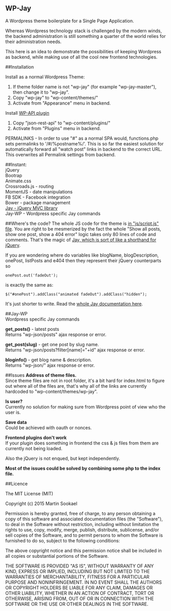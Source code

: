 ## WP-Jay  

A Wordpress theme boilerplate for a Single Page Application.  

Whereas Wordpress technology stack is challenged by the modern winds, the backend administration is still something a quarter of the world relies for their administration needs.

This here is an idea to demonstrate the possibilities of keeping Wordpress as backend, while making use of all the cool new frontend technologies.  

##Installation  

Install as a normal Wordpress Theme:  
1. If theme folder name is not "wp-jay" (for example "wp-jay-master"), then change it to "wp-jay".  
2. Copy "wp-jay" to "wp-content/themes/"  
3. Activate from "Appearance" menu in backend.  

Install [WP-API plugin](https://wordpress.org/plugins/json-rest-api/)  
1. Copy "json-rest-api" to "wp-content/plugins/"  
2. Activate from "Plugins" menu in backend.

PERMALINKS - In order to use "#" as a normal SPA would, functions.php sets permalinks to '/#/%postname%/'. This is so far the easiest solution for automatically forward all "watch post" links in backend to the correct URL.  
This overwrites all Permalink settings from backend.  

##Instant:  
jQuery  
Bootrap  
Animate.css  
Crossroads.js - routing  
MomentJS - date manipulations  
FB SDK - Facebook integration  
Bower - package management  
[Jay - jQuery MVC library](https://github.com/jayJs/jay)  
Jay-WP - Wordpress specific Jay commands

##Where's the code?
The whole JS code for the theme is [in "js/script.js" file](https://github.com/jayJs/wp-jay/blob/master/js/script.js).
You are right to be mesmerized by the fact the whole "Show all posts, show one post, show a 404 error" logic takes only 80 lines of code and comments. That's the magic of [Jay, which is sort of like a shorthand for jQuery](https://github.com/jayJs/jay).  

If you are wondering where do variables like blogName, blogDescription, onePost, listPosts and e404 then they represent their jQuery counterparts so
```  
onePost.out('fadeOut');

```  
is exactly the same as:

```  
$("#onePost").addClass("animated fadeOut").addClass("hidden");

```  
It's just shorter to write. Read the [whole Jay documentation here](https://github.com/jayJs/jay).  


##Jay-WP  
Wordpress specific Jay commands  

**get_posts()** - latest posts  
Returns "wp-json/posts" ajax response or error.  

**get_post(slug)** - get one post by slug name.  
Returns "wp-json/posts?filter[name]="+id" ajax response or error.  

**bloginfo()** - get blog name & description.  
Returns "wp-json/" ajax response or error.  

##Issues
**Address of theme files.**  
Since theme files are not in root folder, it's a bit hard for index.html to figure out where all of the files are, that's why all of the links are currently hardcoded to "wp-content/themes/wp-jay".  

**Is user?**  
Currently no solution for making sure from Wordpress point of view who the user is.  

**Save data**  
Could be achieved with oauth or nonces.  

**Frontend plugins don't work**  
If your plugin does something in frontend the css & js files from them are currently not being loaded.  

Also the jQuery is not enqued, but kept independently.  

**Most of the issues could be solved by combining some php to the index file.**  



##Licence  

The MIT License (MIT)  

Copyright (c) 2015 Martin Sookael  

Permission is hereby granted, free of charge, to any person obtaining a copy of this software and associated documentation files (the "Software"), to deal in the Software without restriction, including without limitation the rights to use, copy, modify, merge, publish, distribute, sublicense, and/or sell copies of the Software, and to permit persons to whom the Software is furnished to do so, subject to the following conditions:  

The above copyright notice and this permission notice shall be included in all copies or substantial portions of the Software.  

THE SOFTWARE IS PROVIDED "AS IS", WITHOUT WARRANTY OF ANY KIND, EXPRESS OR IMPLIED, INCLUDING BUT NOT LIMITED TO THE WARRANTIES OF MERCHANTABILITY, FITNESS FOR A PARTICULAR PURPOSE AND NONINFRINGEMENT. IN NO EVENT SHALL THE AUTHORS OR COPYRIGHT HOLDERS BE LIABLE FOR ANY CLAIM, DAMAGES OR OTHER LIABILITY, WHETHER IN AN ACTION OF CONTRACT, TORT OR OTHERWISE, ARISING FROM, OUT OF OR IN CONNECTION WITH THE SOFTWARE OR THE USE OR OTHER DEALINGS IN THE SOFTWARE.
